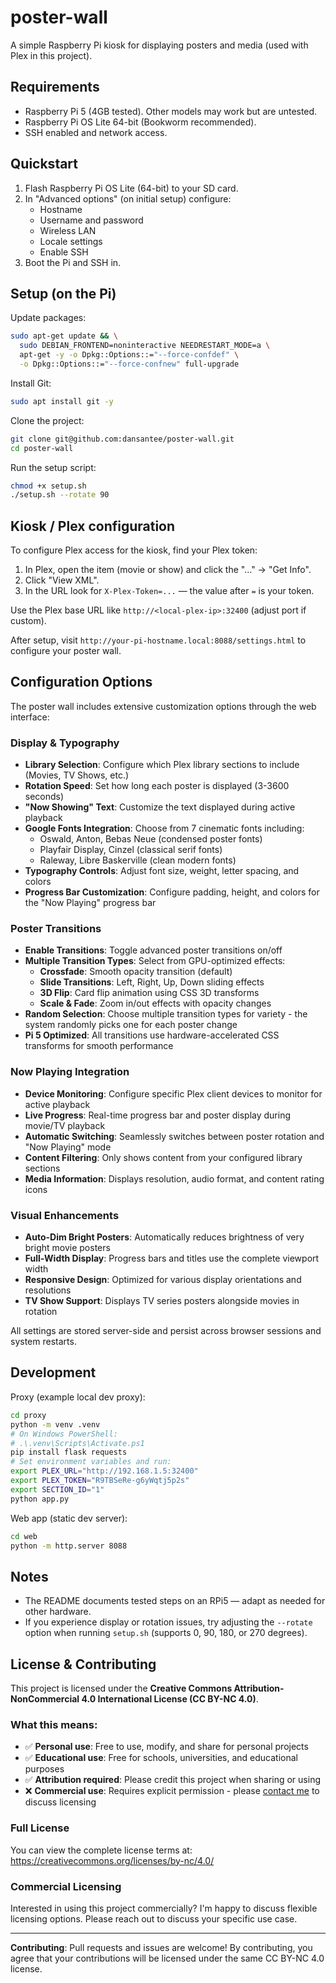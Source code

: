 # poster-wall

A simple Raspberry Pi kiosk for displaying posters and media (used with Plex in this project).

## Requirements

- Raspberry Pi 5 (4GB tested). Other models may work but are untested.
- Raspberry Pi OS Lite 64-bit (Bookworm recommended).
- SSH enabled and network access.

## Quickstart

1. Flash Raspberry Pi OS Lite (64-bit) to your SD card.
2. In "Advanced options" (on initial setup) configure:
   - Hostname
   - Username and password
   - Wireless LAN
   - Locale settings
   - Enable SSH
3. Boot the Pi and SSH in.

## Setup (on the Pi)

Update packages:

```bash
sudo apt-get update && \
  sudo DEBIAN_FRONTEND=noninteractive NEEDRESTART_MODE=a \
  apt-get -y -o Dpkg::Options::="--force-confdef" \
  -o Dpkg::Options::="--force-confnew" full-upgrade
```

Install Git:

```bash
sudo apt install git -y
```

Clone the project:

```bash
git clone git@github.com:dansantee/poster-wall.git
cd poster-wall
```

Run the setup script:

```bash
chmod +x setup.sh
./setup.sh --rotate 90
```

## Kiosk / Plex configuration

To configure Plex access for the kiosk, find your Plex token:

1. In Plex, open the item (movie or show) and click the "..." → "Get Info".
2. Click "View XML".
3. In the URL look for `X-Plex-Token=...` — the value after `=` is your token.

Use the Plex base URL like `http://<local-plex-ip>:32400` (adjust port if custom).

After setup, visit `http://your-pi-hostname.local:8088/settings.html` to configure your poster wall.

## Configuration Options

The poster wall includes extensive customization options through the web interface:

### Display & Typography
- **Library Selection**: Configure which Plex library sections to include (Movies, TV Shows, etc.)
- **Rotation Speed**: Set how long each poster is displayed (3-3600 seconds)
- **"Now Showing" Text**: Customize the text displayed during active playback
- **Google Fonts Integration**: Choose from 7 cinematic fonts including:
  - Oswald, Anton, Bebas Neue (condensed poster fonts)
  - Playfair Display, Cinzel (classical serif fonts)  
  - Raleway, Libre Baskerville (clean modern fonts)
- **Typography Controls**: Adjust font size, weight, letter spacing, and colors
- **Progress Bar Customization**: Configure padding, height, and colors for the "Now Playing" progress bar

### Poster Transitions
- **Enable Transitions**: Toggle advanced poster transitions on/off
- **Multiple Transition Types**: Select from GPU-optimized effects:
  - **Crossfade**: Smooth opacity transition (default)
  - **Slide Transitions**: Left, Right, Up, Down sliding effects
  - **3D Flip**: Card flip animation using CSS 3D transforms
  - **Scale & Fade**: Zoom in/out effects with opacity changes
- **Random Selection**: Choose multiple transition types for variety - the system randomly picks one for each poster change
- **Pi 5 Optimized**: All transitions use hardware-accelerated CSS transforms for smooth performance

### Now Playing Integration
- **Device Monitoring**: Configure specific Plex client devices to monitor for active playback
- **Live Progress**: Real-time progress bar and poster display during movie/TV playback
- **Automatic Switching**: Seamlessly switches between poster rotation and "Now Playing" mode
- **Content Filtering**: Only shows content from your configured library sections
- **Media Information**: Displays resolution, audio format, and content rating icons

### Visual Enhancements  
- **Auto-Dim Bright Posters**: Automatically reduces brightness of very bright movie posters
- **Full-Width Display**: Progress bars and titles use the complete viewport width
- **Responsive Design**: Optimized for various display orientations and resolutions
- **TV Show Support**: Displays TV series posters alongside movies in rotation

All settings are stored server-side and persist across browser sessions and system restarts.

## Development

Proxy (example local dev proxy):

```bash
cd proxy
python -m venv .venv
# On Windows PowerShell:
# .\.venv\Scripts\Activate.ps1
pip install flask requests
# Set environment variables and run:
export PLEX_URL="http://192.168.1.5:32400"
export PLEX_TOKEN="R9TBSeRe-g6yWqtj5p2s"
export SECTION_ID="1"
python app.py
```

Web app (static dev server):

```bash
cd web
python -m http.server 8088
```

## Notes

- The README documents tested steps on an RPi5 — adapt as needed for other hardware.
- If you experience display or rotation issues, try adjusting the `--rotate` option when running `setup.sh` (supports 0, 90, 180, or 270 degrees).

## License & Contributing

This project is licensed under the **Creative Commons Attribution-NonCommercial 4.0 International License (CC BY-NC 4.0)**.

### What this means:
- ✅ **Personal use**: Free to use, modify, and share for personal projects
- ✅ **Educational use**: Free for schools, universities, and educational purposes
- ✅ **Attribution required**: Please credit this project when sharing or using
- ❌ **Commercial use**: Requires explicit permission - please [contact me](mailto:dan@santee.ws) to discuss licensing

### Full License
You can view the complete license terms at: https://creativecommons.org/licenses/by-nc/4.0/

### Commercial Licensing
Interested in using this project commercially? I'm happy to discuss flexible licensing options. Please reach out to discuss your specific use case.

---

**Contributing**: Pull requests and issues are welcome! By contributing, you agree that your contributions will be licensed under the same CC BY-NC 4.0 license.




